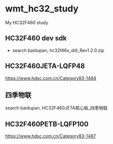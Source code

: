 # wmt_hc32_study
My HC32F460 study  

## HC32F460 dev sdk  
* search baidupan, hc32f46x_ddl_Rev1.2.0.zip  

## HC32F460JETA-LQFP48  
https://www.hdsc.com.cn/Category83-1484  

## 四季物联  
search baidupan, HC32F460JETA核心板_四季物联  

## HC32F460PETB-LQFP100  
https://www.hdsc.com.cn/Category83-1487  
